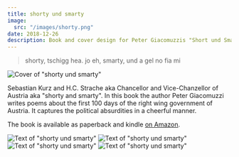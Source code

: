 ```yaml
---
title: shorty und smarty
image:
  src: "/images/shorty.png"
date: 2018-12-26
description: Book and cover design for Peter Giacomuzzis "Short und Smarty"
---
```


> shorty, tschigg hea. jo eh, smarty, und a gel no fia mi

![Cover of "shorty und smarty"](/images/shorty_2.png)

Sebastian Kurz and H.C. Strache aka Chancellor and Vice-Chanzellor of Austria aka "shorty and smarty". In this book the author Peter Giacomuzzi writes poems about the first 100 days of the right wing government of Austria. It captures the political absurdities in a cheerful manner.

The book is available as paperback and kindle [on Amazon](https://www.amazon.com/smarty-shorty-leiden-neuen-werte/dp/1730858309/).

![Text of "shorty und smarty"](/images/shorty_4.png)
![Text of "shorty und smarty"](/images/shorty_3.png)
![Text of "shorty und smarty"](/images/shorty_5.png)
![Text of "shorty und smarty"](/images/shorty_6.png)
